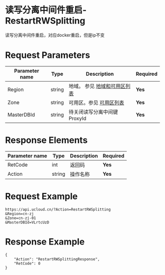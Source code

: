 # 读写分离中间件重启-RestartRWSplitting

读写分离中间件重启，对应docker重启，但是ip不变

# Request Parameters
|Parameter name|Type|Description|Required|
|---|---|---|---|
|Region|string|地域。 参见 [地域和可用区列表](api/summary/regionlist)|**Yes**|
|Zone|string|可用区。参见 [可用区列表](api/summary/regionlist)|**Yes**|
|MasterDBId|string|待关闭读写分离中间键ProxyId|**Yes**|

# Response Elements
|Parameter name|Type|Description|Required|
|---|---|---|---|
|RetCode|int|返回码|**Yes**|
|Action|string|操作名称|**Yes**|

# Request Example
```
https://api.ucloud.cn/?Action=RestartRWSplitting
&Region=cn-zj
&Zone=cn-zj-01
&MasterDBId=VLrtcUzD
```

# Response Example
```
{
    "Action": "RestartRWSplittingResponse", 
    "RetCode": 0
}
```

